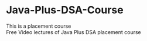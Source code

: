 # Java-Plus-DSA-Course

This is a placement course <br>
Free Video lectures of Java Plus DSA placement course <br>
